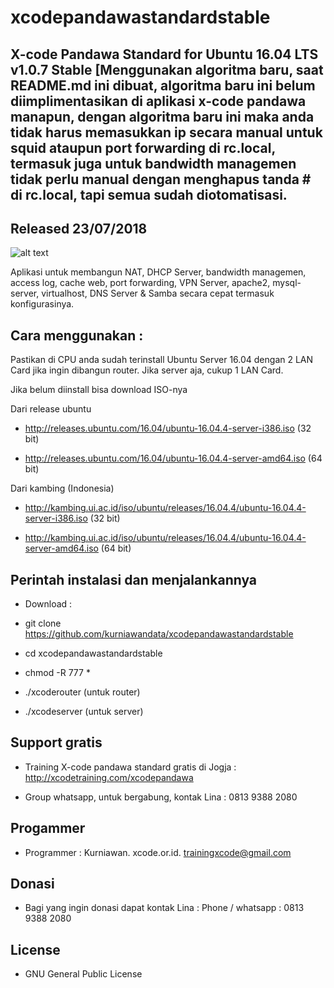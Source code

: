 # xcodepandawastandardstable

X-code Pandawa Standard for Ubuntu 16.04 LTS v1.0.7 Stable [Menggunakan algoritma baru, saat README.md ini dibuat, algoritma baru ini belum diimplimentasikan di aplikasi x-code pandawa manapun, dengan algoritma baru ini maka anda tidak harus memasukkan ip secara manual untuk squid ataupun port forwarding di rc.local, termasuk juga untuk bandwidth managemen tidak perlu manual dengan menghapus tanda # di rc.local, tapi semua sudah diotomatisasi.
------------------------------------------

Released 23/07/2018
-------------------

![alt text](http://xcode.or.id/04_small-logo.png)

Aplikasi untuk membangun NAT, DHCP Server, bandwidth managemen, access log, cache web, port forwarding, VPN Server, apache2, mysql-server, virtualhost, DNS Server & Samba secara cepat termasuk konfigurasinya. 

Cara menggunakan :
------------------

Pastikan di CPU anda sudah terinstall Ubuntu Server 16.04 dengan 2 LAN Card jika ingin dibangun router. Jika server aja, cukup 1 LAN Card.

Jika belum diinstall bisa download ISO-nya 

Dari release ubuntu

- http://releases.ubuntu.com/16.04/ubuntu-16.04.4-server-i386.iso (32 bit)

- http://releases.ubuntu.com/16.04/ubuntu-16.04.4-server-amd64.iso (64 bit)

Dari kambing (Indonesia)

- http://kambing.ui.ac.id/iso/ubuntu/releases/16.04.4/ubuntu-16.04.4-server-i386.iso (32 bit)

- http://kambing.ui.ac.id/iso/ubuntu/releases/16.04.4/ubuntu-16.04.4-server-amd64.iso (64 bit)

Perintah instalasi dan menjalankannya
-------------------------------------

- Download : 

- git clone https://github.com/kurniawandata/xcodepandawastandardstable

- cd xcodepandawastandardstable

- chmod -R 777 *

- ./xcoderouter (untuk router)

- ./xcodeserver (untuk server)

Support gratis
--------------

- Training X-code pandawa standard gratis di Jogja : http://xcodetraining.com/xcodepandawa 

- Group whatsapp, untuk bergabung, kontak Lina :  0813 9388 2080

Progammer 
---------

- Programmer : Kurniawan. xcode.or.id. trainingxcode@gmail.com

Donasi
------ 

- Bagi yang ingin donasi dapat kontak Lina : Phone / whatsapp : 0813 9388 2080 

License
------- 

- GNU General Public License 
